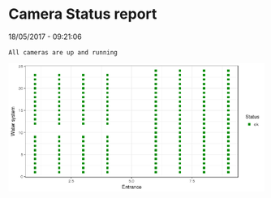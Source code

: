 Camera Status report
================
18/05/2017 - 09:21:06

    All cameras are up and running

![](camreport_files/figure-markdown_github/unnamed-chunk-2-1.png)
